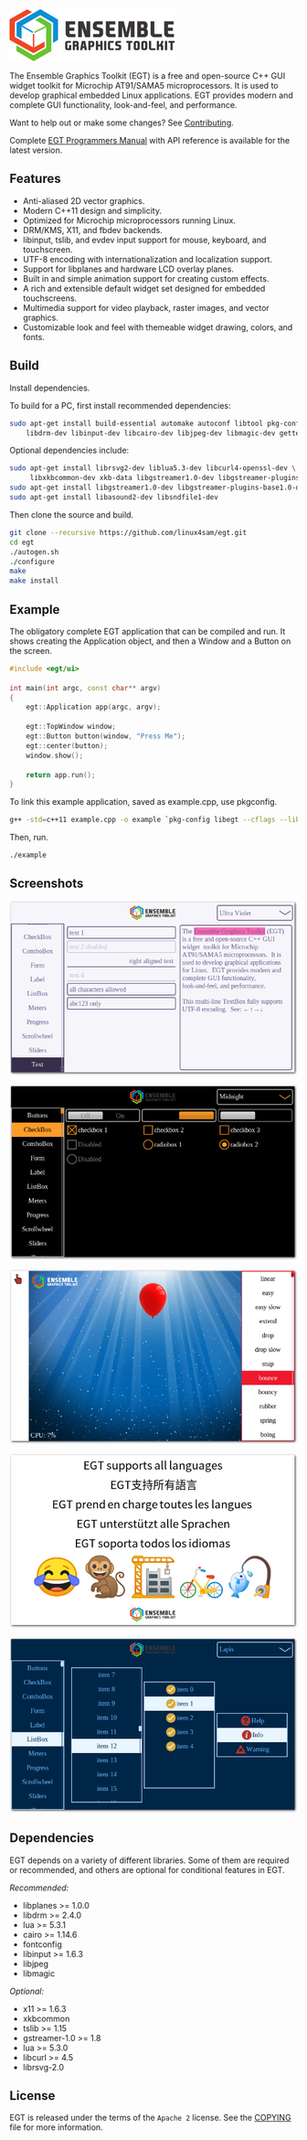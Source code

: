 ![Ensemble Graphics Toolkit](docs/src/logo.png)

The Ensemble Graphics Toolkit (EGT) is a free and open-source C++ GUI widget
toolkit for Microchip AT91/SAMA5 microprocessors.  It is used to develop
graphical embedded Linux applications.  EGT provides modern and complete GUI
functionality, look-and-feel, and performance.

Want to help out or make some changes?  See [Contributing](CONTRIBUTING.md).

Complete [EGT Programmers Manual](https://linux4sam.github.io/egt-docs/)
with API reference is available for the latest version.

## Features

- Anti-aliased 2D vector graphics.
- Modern C++11 design and simplicity.
- Optimized for Microchip microprocessors running Linux.
- DRM/KMS, X11, and fbdev backends.
- libinput, tslib, and evdev input support for mouse, keyboard, and touchscreen.
- UTF-8 encoding with internationalization and localization support.
- Support for libplanes and hardware LCD overlay planes.
- Built in and simple animation support for creating custom effects.
- A rich and extensible default widget set designed for embedded touchscreens.
- Multimedia support for video playback, raster images, and vector graphics.
- Customizable look and feel with themeable widget drawing, colors, and fonts.

## Build

Install dependencies.

To build for a PC, first install recommended dependencies:

```sh
sudo apt-get install build-essential automake autoconf libtool pkg-config \
    libdrm-dev libinput-dev libcairo-dev libjpeg-dev libmagic-dev gettext
```

Optional dependencies include:

```sh
sudo apt-get install librsvg2-dev liblua5.3-dev libcurl4-openssl-dev \
     libxkbcommon-dev xkb-data libgstreamer1.0-dev libgstreamer-plugins-base1.0-dev
sudo apt-get install libgstreamer1.0-dev libgstreamer-plugins-base1.0-dev
sudo apt-get install libasound2-dev libsndfile1-dev
```

Then clone the source and build.

```sh
git clone --recursive https://github.com/linux4sam/egt.git
cd egt
./autogen.sh
./configure
make
make install
```

## Example

The obligatory complete EGT application that can be compiled and run.  It shows
creating the Application object, and then a Window and a Button on the screen.

```cpp
#include <egt/ui>

int main(int argc, const char** argv)
{
    egt::Application app(argc, argv);

    egt::TopWindow window;
    egt::Button button(window, "Press Me");
    egt::center(button);
    window.show();

    return app.run();
}
```

To link this example application, saved as example.cpp, use pkgconfig.

```sh
g++ -std=c++11 example.cpp -o example `pkg-config libegt --cflags --libs` -pthread
```

Then, run.

```sh
./example
```

## Screenshots

![Widgets TextBox Example](docs/src/screenshot0.png "Widgets TextBox Example")

![Widgets CheckBox Example](docs/src/screenshot1.png "Widgets CheckBox Example")

![Widgets Easing Example](docs/src/screenshot2.png "Widgets Easing Example")

![Widgets i18n Example](docs/src/screenshot3.png "Widgets i18n Example")

![Widgets ListBox Example](docs/src/screenshot4.png "Widgets ListBox Example")


## Dependencies

EGT depends on a variety of different libraries.  Some of them are required or
recommended, and others are optional for conditional features in EGT.

*Recommended:*

- libplanes >= 1.0.0
- libdrm >= 2.4.0
- lua >= 5.3.1
- cairo >= 1.14.6
- fontconfig
- libinput >= 1.6.3
- libjpeg
- libmagic

*Optional:*

- x11 >= 1.6.3
- xkbcommon
- tslib >= 1.15
- gstreamer-1.0 >= 1.8
- lua >= 5.3.0
- libcurl >= 4.5
- librsvg-2.0


## License

EGT is released under the terms of the `Apache 2` license. See the [COPYING](COPYING)
file for more information.
